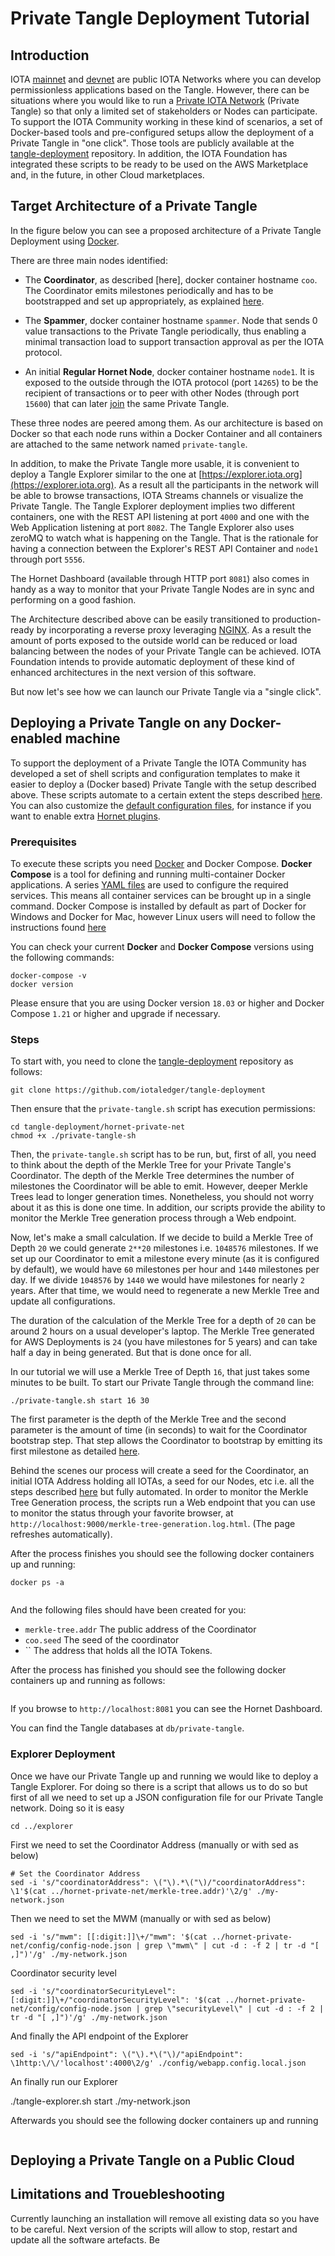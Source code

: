 # Private Tangle Deployment Tutorial

## Introduction

IOTA [mainnet](https://docs.iota.org/docs/getting-started/1.1/networks/mainnet) and [devnet](https://docs.iota.org/docs/getting-started/1.1/networks/devnet) are public IOTA Networks where you can develop permissionless applications based on the Tangle. However, there can be situations where you would like to run a [Private IOTA Network](https://docs.iota.org/docs/compass/1.0/overview) (Private Tangle) so that only a limited set of stakeholders or Nodes can participate. To support the IOTA Community working in these kind of scenarios, a set of Docker-based tools and pre-configured setups allow the deployment of a Private Tangle in "one click". Those tools are publicly available at the [tangle-deployment](https://github.com/iotaledger/tangle-deployment) repository. In addition, the IOTA Foundation has integrated these scripts to be ready to be used on the AWS Marketplace and, in the future, in other Cloud marketplaces.

## Target Architecture of a Private Tangle

In the figure below you can see a proposed architecture of a Private Tangle Deployment using [Docker](https://docker.io). 

There are three main nodes identified: 

* The **Coordinator**, as described [here], docker container hostname `coo`. The Coordinator emits milestones periodically and has to be bootstrapped and set up appropriately, as explained [here](https://docs.iota.org/docs/hornet/1.1/tutorials/set-up-a-private-tangle-hornet). 

* The **Spammer**, docker container hostname `spammer`. Node that sends 0 value transactions to the Private Tangle periodically, thus enabling a minimal transaction load to support transaction approval as per the IOTA protocol. 

* An initial **Regular Hornet Node**, docker container hostname `node1`. It is exposed to the outside through the IOTA protocol (port `14265`) to be the recipient of transactions or to peer with other Nodes (through port `15600`) that can later [join](https://docs.iota.org/docs/hornet/1.1/tutorials/set-up-a-private-tangle-hornet#step-4-add-more-hornet-nodes-to-your-private-tangle) the same Private Tangle. 

These three nodes are peered among them. As our architecture is based on Docker so that each node runs within a Docker Container and all containers are attached to the same network named `private-tangle`.  

In addition, to make the Private Tangle more usable, it is convenient to deploy a Tangle Explorer similar to the one at [https://explorer.iota.org](https://explorer.iota.org). As a result all the participants in the network will be able to browse transactions, IOTA Streams channels or visualize the Private Tangle.  The Tangle Explorer deployment implies two different containers, one with the REST API listening at port `4000` and one with the Web Application listening at port `8082`. The Tangle Explorer also uses zeroMQ to watch what is happening on the Tangle. That is the rationale for having a connection between the Explorer's REST API Container and `node1` through port `5556`. 

The Hornet Dashboard (available through HTTP port `8081`) also comes in handy as a way to monitor that your Private Tangle Nodes are in sync and performing on a good fashion.

The Architecture described above can be easily transitioned to production-ready by incorporating a reverse proxy leveraging [NGINX](https://docs.nginx.com/nginx/admin-guide/web-server/reverse-proxy/#). As a result the amount of ports exposed to the outside world can be reduced or load balancing between the nodes of your Private Tangle can be achieved. IOTA Foundation intends to provide automatic deployment of these kind of enhanced architectures in the next version of this software. 

But now let's see how we can launch our Private Tangle via a "single click". 

## Deploying a Private Tangle on any Docker-enabled machine

To support the deployment of a Private Tangle the IOTA Community has developed a set of shell scripts and configuration templates to make it easier to deploy a (Docker based) Private Tangle with the setup described above. These scripts automate to a certain extent the steps described [here](https://docs.iota.org/docs/hornet/1.1/tutorials/set-up-a-private-tangle-hornet#step-4-add-more-hornet-nodes-to-your-private-tangle). You can also customize the [default configuration files](./hornet-private-net/config), for instance if you want to enable extra [Hornet plugins](https://docs.iota.org/docs/hornet/1.1/overview). 

### Prerequisites

To execute these scripts you need [Docker](https://www.docker.com) and Docker Compose. **Docker Compose** is a tool for defining and running multi-container Docker applications. A series [YAML files](./docker-compose.yaml) are used to configure the required services. This means all container services can be brought up in a single command. Docker Compose is installed by default as part of Docker for Windows and Docker for Mac, however Linux users will need to follow the instructions found [here](https://docs.docker.com/compose/install/)

You can check your current **Docker** and **Docker Compose** versions using the following commands:

```console
docker-compose -v
docker version
```

Please ensure that you are using Docker version `18.03` or higher and Docker Compose `1.21` or higher and upgrade if
necessary.

### Steps

To start with, you need to clone the [tangle-deployment](https://github.com/iotaledger/tangle-deployment) repository as follows:

```console
git clone https://github.com/iotaledger/tangle-deployment
```

Then ensure that the `private-tangle.sh` script has execution permissions:

```console
cd tangle-deployment/hornet-private-net
chmod +x ./private-tangle-sh
```

Then, the `private-tangle.sh` script has to be run, but, first of all, you need to think about the depth of the Merkle Tree for your Private Tangle's Coordinator. The depth of the Merkle Tree determines the number of milestones the Coordinator will be able to emit. However, deeper Merkle Trees lead to longer generation times. Nonetheless, you should not worry about it as this is done one time. In addition, our scripts provide the ability to monitor the Merkle Tree generation process through a Web endpoint. 

Now, let's make a small calculation. If we decide to build a Merkle Tree of Depth `20` we could generate `2**20` milestones i.e. `1048576`  milestones. If we set up our Coordinator to emit a milestone every minute (as it is configured by default), we would have `60` milestones per hour and `1440` milestones per day. If we divide `1048576` by `1440` we would have milestones for nearly `2` years. After that time, we would need to regenerate a new Merkle Tree and update all configurations. 

The duration of the calculation of the Merkle Tree for a depth of `20` can be around 2 hours on a usual developer's laptop. The Merkle Tree generated for AWS Deployments is `24` (you have milestones for 5 years) and can take half a day in being generated. But that is done once for all. 

In our tutorial we will use a Merkle Tree of Depth `16`, that just takes some minutes to be built. To start our Private Tangle through the command line:

```console
./private-tangle.sh start 16 30
```

The first parameter is the depth of the Merkle Tree and the second parameter is the amount of time (in seconds) to wait for the Coordinator bootstrap step. That step allows the Coordinator to bootstrap by emitting its first milestone as detailed [here](). 

Behind the scenes our process will create a seed for the Coordinator, an initial IOTA Address holding all IOTAs, a seed for our Nodes, etc i.e. all the steps described [here](https://docs.iota.org/docs/hornet/1.1/tutorials/set-up-a-private-tangle-hornet) but fully automated. In order to monitor the Merkle Tree Generation process, the scripts run a Web endpoint that you can use to monitor the status through your favorite browser, at `http://localhost:9000/merkle-tree-generation.log.html`. (The page refreshes automatically). 

After the process finishes you should see the following docker containers up and running:

```console
docker ps -a
```

```console

```

And the following files should have been created for you:

* `merkle-tree.addr` The public address of the Coordinator
* `coo.seed` The seed of the coordinator 
* `` The address that holds all the IOTA Tokens. 

After the process has finished you should see the following docker containers up and running as follows: 

```console

```

If you browse to `http://localhost:8081` you can see the Hornet Dashboard. 

You can find the Tangle databases at `db/private-tangle`. 

### Explorer Deployment

Once we have our Private Tangle up and running we would like to deploy a Tangle Explorer. For doing so there is a script that allows us to do so but first of all we need to set up a JSON configuration file for our Private Tangle network. Doing so it is easy 

```
cd ../explorer
```

First we need to set the Coordinator Address (manually or with sed as below)

```
# Set the Coordinator Address
sed -i 's/"coordinatorAddress": \("\).*\("\)/"coordinatorAddress": \1'$(cat ../hornet-private-net/merkle-tree.addr)'\2/g' ./my-network.json
```

Then we need to set the MWM (manually or with sed as below)

```
sed -i 's/"mwm": [[:digit:]]\+/"mwm": '$(cat ../hornet-private-net/config/config-node.json | grep \"mwm\" | cut -d : -f 2 | tr -d "[ ,]")'/g' ./my-network.json
```

Coordinator security level

```
sed -i 's/"coordinatorSecurityLevel": [:digit:]]\+/"coordinatorSecurityLevel": '$(cat ../hornet-private-net/config/config-node.json | grep \"securityLevel\" | cut -d : -f 2 | tr -d "[ ,]")'/g' ./my-network.json
```

And finally the API endpoint of the Explorer

```
sed -i 's/"apiEndpoint": \("\).*\("\)/"apiEndpoint": \1http:\/\/'localhost':4000\2/g' ./config/webapp.config.local.json
```

An finally run our Explorer

./tangle-explorer.sh start ./my-network.json

Afterwards you should see the following docker containers up and running

```
```

## Deploying a Private Tangle on a Public Cloud


## Limitations and Trouebleshooting

Currently launching an installation will remove all existing data so you have to be careful. Next version of the scripts will allow to stop, restart and update all the software artefacts. Be